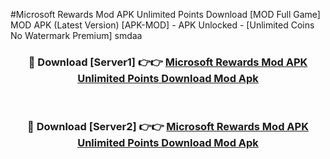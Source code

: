 #Microsoft Rewards Mod APK Unlimited Points Download [MOD Full Game] MOD APK (Latest Version) [APK-MOD] - APK Unlocked - [Unlimited Coins No Watermark Premium] smdaa



<div align="center">

<h3>🔴 Download [Server1] 👉👉 <a href="https://momento.my/?title=Microsoft_Rewards_Mod_APK_Unlimited_Points_Download">Microsoft Rewards Mod APK Unlimited Points Download Mod Apk</a></h3><br>

<h3>🔴 Download [Server2] 👉👉 <a href="https://momento.my/?title=Microsoft_Rewards_Mod_APK_Unlimited_Points_Download">Microsoft Rewards Mod APK Unlimited Points Download Mod Apk</a></h3>
</div>
